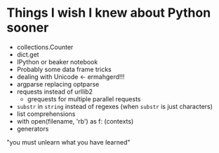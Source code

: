 # Things I wish I knew about Python sooner

- collections.Counter
- dict.get
- IPython or beaker notebook
- Probably some data frame tricks
- dealing with Unicode <- ermahgerd!!!
- argparse replacing optparse
- requests instead of urllib2
  - grequests for multiple parallel requests
- `substr` in `string` instead of regexes (when `substr` is just characters)
- list comprehensions
- with open(filename, 'rb') as f: (contexts)
- generators

"you must unlearn what you have learned"
